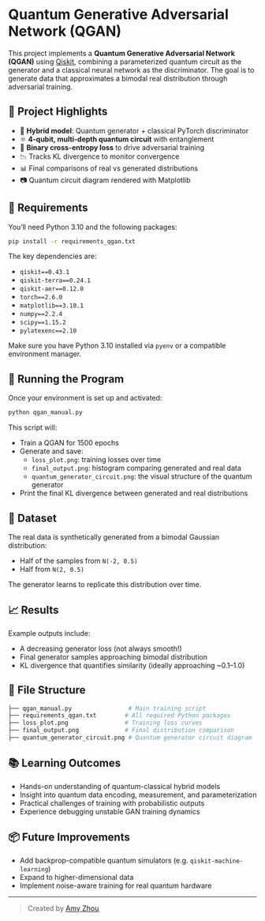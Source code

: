 # Quantum Generative Adversarial Network (QGAN)

This project implements a **Quantum Generative Adversarial Network (QGAN)** using [Qiskit](https://qiskit.org/), combining a parameterized quantum circuit as the generator and a classical neural network as the discriminator. The goal is to generate data that approximates a bimodal real distribution through adversarial training.

## 🌟 Project Highlights

- 🧠 **Hybrid model**: Quantum generator + classical PyTorch discriminator
- ⚛️ **4-qubit, multi-depth quantum circuit** with entanglement
- 🧪 **Binary cross-entropy loss** to drive adversarial training
- 📉 Tracks KL divergence to monitor convergence
- 📊 Final comparisons of real vs generated distributions
- 📷 Quantum circuit diagram rendered with Matplotlib

## 🧰 Requirements

You’ll need Python 3.10 and the following packages:

```bash
pip install -r requirements_qgan.txt
```

The key dependencies are:

- `qiskit==0.43.1`
- `qiskit-terra==0.24.1`
- `qiskit-aer==0.12.0`
- `torch==2.6.0`
- `matplotlib==3.10.1`
- `numpy==2.2.4`
- `scipy==1.15.2`
- `pylatexenc==2.10`

Make sure you have Python 3.10 installed via `pyenv` or a compatible environment manager.

## 🚀 Running the Program

Once your environment is set up and activated:

```bash
python qgan_manual.py
```

This script will:
- Train a QGAN for 1500 epochs
- Generate and save:
  - `loss_plot.png`: training losses over time
  - `final_output.png`: histogram comparing generated and real data
  - `quantum_generator_circuit.png`: the visual structure of the quantum generator
- Print the final KL divergence between generated and real distributions

## 🧪 Dataset

The real data is synthetically generated from a bimodal Gaussian distribution:

- Half of the samples from `N(-2, 0.5)`
- Half from `N(2, 0.5)`

The generator learns to replicate this distribution over time.

## 📈 Results

Example outputs include:
- A decreasing generator loss (not always smooth!)
- Final generator samples approaching bimodal distribution
- KL divergence that quantifies similarity (ideally approaching ~0.1–1.0)

## 📌 File Structure

```bash
├── qgan_manual.py                # Main training script
├── requirements_qgan.txt        # All required Python packages
├── loss_plot.png                # Training loss curves
├── final_output.png             # Final distribution comparison
├── quantum_generator_circuit.png # Quantum generator circuit diagram
```

## 📚 Learning Outcomes

- Hands-on understanding of quantum-classical hybrid models
- Insight into quantum data encoding, measurement, and parameterization
- Practical challenges of training with probabilistic outputs
- Experience debugging unstable GAN training dynamics

## 📦 Future Improvements

- Add backprop-compatible quantum simulators (e.g. `qiskit-machine-learning`)
- Expand to higher-dimensional data
- Implement noise-aware training for real quantum hardware
---

> Created by [Amy Zhou](https://github.com/amyyzhou)  

